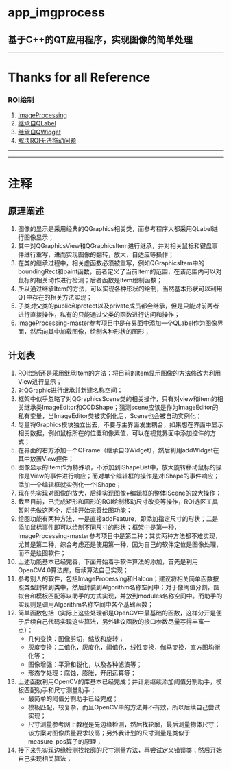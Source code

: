 # **app_imgprocess**
基于C++的QT应用程序，实现图像的简单处理
---
---
# Thanks for all Reference
### ROI绘制
1. [ImageProcessing](https://github.com/HuangBingjian/ImageProcessing)
2. [继承自QLabel](https://blog.csdn.net/qq_36131739/article/details/104855098)   
3. [继承自QWidget](https://blog.csdn.net/qq_40732350/article/details/103538593)
4. [解决ROI无法拖动问题](https://blog.csdn.net/it_xiangqiang/article/details/111059682)
---
---
# 注释
## **原理阐述**
1. 图像的显示是采用经典的QGraphics相关类，而参考程序大都采用QLabel进行图像显示；
2. 其中对QGraphicsView和QGraphicsItem进行继承，并对相关鼠标和键盘事件进行重写，进而实现图像的翻转，放大，自适应等操作；
3. 在类的继承过程中，相关虚函数必须被重写，例如QGraphicsItem中的boundingRect和paint函数，前者定义了当前Item的范围，在该范围内可以对鼠标的相关动作进行检测；后者函数是Item绘制函数；
4. 所以通过继承Item的方法，可以实现各种形状的绘制，当然基本形状可以利用QT中存在的相关方法实现；
5. 子类对父类的public和protect以及private成员都会继承，但是只能对前两者进行直接操作，私有的只能通过父类的函数进行访问和操作；
6. ImageProcessing-master参考项目中是在界面中添加一个QLabel作为图像界面，然后向其中加载图像，绘制各种形状的图形；
## **计划表**
1. ROI绘制还是采用继承Item的方法；将目前的Item显示图像的方法修改为利用View进行显示；
2. 对QGraphic进行继承并新建名称空间；
3. 框架中似乎忽略了对QGraphicsScene类的相关操作，只有对view和item的相关继承类ImageEditor和CODShape；猜测scene应该是作为ImageEditor的私有变量，当ImageEditor类被实例化后，Scene也会被自动实例化；
4. 尽量将Graphics模块独立出去，不要与主界面发生耦合，如果想在界面中显示相关数据，例如鼠标所在的位置和像素值，可以在视觉界面中添加控件的方式；
5. 在界面的右方添加一个QFrame（继承自QWidget），然后利用addWidget在其中放置View控件；
6. 图像显示的Item作为特殊项，不添加到iShapeList中，放大旋转移动鼠标的操作是View的事件进行响应；而对单个编辑框的操作是对IShape的事件响应；添加一个编辑框就实例化一个IShape；
7. 现在先实现对图像的放大，后续实现图像+编辑框的整体IScene的放大操作；
8. 截至目前，已完成矩形和圆形的ROI绘制移动尺寸改变等操作，ROI选区工具暂时先做这两个，后续开始完善绘图功能；
9. 绘图功能有两种方法，一是直接addFeature，即添加指定尺寸的形状；二是添加鼠标事件即可以绘制不同尺寸的形状；框架中是第一种，ImageProcessing-master参考项目中是第二种；其实两种方法都不难实现，尤其是第二种，综合考虑还是使用第一种，因为自己的软件定位是图像处理，而不是绘图软件；
10. 上述功能基本已经完善，下面开始着手软件算法的添加，首先是利用OpenCV4.0算法库，后续算法自己实现；
11. 参考别人的软件，包括ImageProcessing和Halcon；建议将相关简单函数按照类型封转到类中，然后封装到Algorithm名称空间中；对于像阈值分割，圆拟合和模板匹配等以助手的方式实现，并放到modules名称空间中。而助手的实现则是调用Algorithm名称空间中各个基础函数；
12. 简单函数包括（实际上这些处理都是OpenCV中最基础的函数，这样分开是便于后续自己代码实现这些算法，另外建议函数的接口参数尽量写得丰富一点）：
    - 几何变换：图像剪切，缩放和旋转；
    - 灰度变换：二值化，灰度化，阈值化，线性变换，伽马变换，直方图均衡化等；
    - 图像增强：平滑和锐化，以及各种滤波等；
    - 形态学处理：腐蚀，膨胀，开闭运算等；
13. 上述函数利用OpenCV的库基本已经完成；并计划继续添加阈值分割助手，模板匹配助手和尺寸测量助手；
    - 最简单的阈值分割助手已经完成；
    - 模板匹配，较复杂，而且OpenCV中的方法并不有效，所以后续自己尝试实现；
    - 尺寸测量参考网上教程是先边缘检测，然后找轮廓，最后测量物体尺寸；该方案对图像质量要求较高；另外我计划的尺寸测量是类似于measure_pos算子的原理；
14. 接下来先实现边缘检测找轮廓的尺寸测量方法，再尝试定义错误类；然后开始自己实现相关算法；